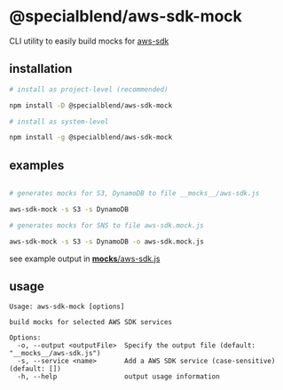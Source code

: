 # @specialblend/aws-sdk-mock

CLI utility to easily build mocks for [aws-sdk](https://github.com/aws/aws-sdk-js)

## installation

```bash
# install as project-level (recommended)

npm install -D @specialblend/aws-sdk-mock

# install as system-level

npm install -g @specialblend/aws-sdk-mock

```

## examples

```bash

# generates mocks for S3, DynamoDB to file __mocks__/aws-sdk.js

aws-sdk-mock -s S3 -s DynamoDB

# generates mocks for SNS to file aws-sdk.mock.js

aws-sdk-mock -s S3 -s DynamoDB -o aws-sdk.mock.js

```

see example output in [__mocks__/aws-sdk.js](__mocks__/aws-sdk.js)

## usage

```
Usage: aws-sdk-mock [options]

build mocks for selected AWS SDK services

Options:
  -o, --output <outputFile>  Specify the output file (default: "__mocks__/aws-sdk.js")
  -s, --service <name>       Add a AWS SDK service (case-sensitive) (default: [])
  -h, --help                 output usage information

```
